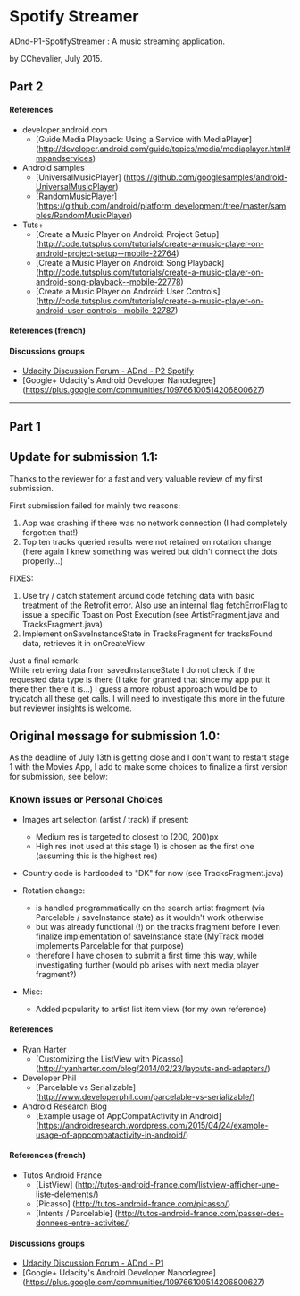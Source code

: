 # Spotify Streamer

ADnd-P1-SpotifyStreamer : A music streaming application.

by CChevalier, July 2015.


## Part 2

#### References
- developer.android.com
    - [Guide Media Playback: Using a Service with MediaPlayer] (http://developer.android.com/guide/topics/media/mediaplayer.html#mpandservices)
- Android samples
    - [UniversalMusicPlayer] (https://github.com/googlesamples/android-UniversalMusicPlayer)
    - [RandomMusicPlayer] (https://github.com/android/platform_development/tree/master/samples/RandomMusicPlayer)
- Tuts+
    - [Create a Music Player on Android: Project Setup] (http://code.tutsplus.com/tutorials/create-a-music-player-on-android-project-setup--mobile-22764)
    - [Create a Music Player on Android: Song Playback] (http://code.tutsplus.com/tutorials/create-a-music-player-on-android-song-playback--mobile-22778)
    - [Create a Music Player on Android: User Controls] (http://code.tutsplus.com/tutorials/create-a-music-player-on-android-user-controls--mobile-22787)

#### References (french)


#### Discussions groups
- [Udacity Discussion Forum - ADnd - P2 Spotify ](https://discussions.udacity.com/c/nd801-2015-05-28/p1-spotify-streamer-stage-2)
- [Google+ Udacity's Android Developer Nanodegree] (https://plus.google.com/communities/109766100514206800627)

---

## Part 1

## Update for submission 1.1:
Thanks to the reviewer for a fast and very valuable review of my first submission.

First submission failed for mainly two reasons:  
1. App was crashing if there was no network connection (I had completely forgotten that!)   
2. Top ten tracks queried results were not retained on rotation change (here again I knew something was weired but didn't connect the dots properly...)  


FIXES:   
1. Use try / catch statement around code fetching data with basic treatment of the Retrofit error. Also use an internal flag fetchErrorFlag to issue a specific Toast on Post Execution (see ArtistFragment.java and TracksFragment.java)   
2. Implement onSaveInstanceState in TracksFragment for tracksFound data, retrieves it in onCreateView   

Just a final remark:   
While retrieving data from savedInstanceState I do not check if the requested data type is there (I take for granted that since my app put it there then there it is...) I guess a more robust approach would be to try/catch all these get calls. I will need to investigate this more in the future but reviewer insights is welcome.  


## Original message for submission 1.0:    
As the deadline of July 13th is getting close and I don't want to restart stage 1 with the Movies App, I add to make some choices to finalize a first version for submission, see below:

### Known issues or Personal Choices

- Images art selection (artist / track) if present:
    - Medium res is targeted to closest to (200, 200)px
    - High res (not used at this stage 1) is chosen as the first one (assuming this is the highest res)
- Country code is hardcoded to "DK" for now (see TracksFragment.java)

- Rotation change:
    - is handled programmatically on the search artist fragment (via Parcelable / saveInstance state) as it wouldn't work otherwise
    - but was already functional (!) on the tracks fragment before I even finalize implementation of saveInstance state (MyTrack model implements Parcelable for that purpose)
    - therefore I have chosen to submit a first time this way, while investigating further (would pb arises with next media player fragment?)

- Misc:
    - Added popularity to artist list item view (for my own reference)


#### References
- Ryan Harter
    - [Customizing the ListView with Picasso] (http://ryanharter.com/blog/2014/02/23/layouts-and-adapters/)
- Developer Phil
    - [Parcelable vs Serializable] (http://www.developerphil.com/parcelable-vs-serializable/)
- Android Research Blog
    - [Example usage of AppCompatActivity in Android] (https://androidresearch.wordpress.com/2015/04/24/example-usage-of-appcompatactivity-in-android/)

#### References (french)
- Tutos Android France
    - [ListView] (http://tutos-android-france.com/listview-afficher-une-liste-delements/)
    - [Picasso] (http://tutos-android-france.com/picasso/)
    - [Intents / Parcelable] (http://tutos-android-france.com/passer-des-donnees-entre-activites/)

#### Discussions groups
- [Udacity Discussion Forum - ADnd - P1](https://discussions.udacity.com/c/nd801-2015-05-28/p1-spotify-streamer-stage-1)
- [Google+ Udacity's Android Developer Nanodegree] (https://plus.google.com/communities/109766100514206800627)
